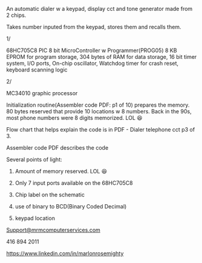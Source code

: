 An automatic dialer w a keypad, display cct and tone generator made from 2 chips.

Takes number inputed from the keypad, stores them and recalls them. 

1/

68HC705C8 
   PIC 8 bit MicroController w Programmer(PROG05)
   8 KB EPROM for program storage,
   304 bytes of RAM for data storage,
   16 bit timer system,
   I/O ports,
   On-chip oscillator,
   Watchdog timer for crash reset,
   keyboard scanning logic
   
   
2/

MC34010
    graphic processor


Initialization routine(Assembler code PDF: p1 of 10) prepares the memory.   80 bytes reserved that provide 10  locations w 8 numbers.    Back in the 90s, most phone numbers were 8 digits memorized. LOL 😆 


Flow chart that helps explain the code is in PDF -  Dialer telephone cct p3 of 3.

Assembler code PDF describes the code 

Several points of light:

1. Amount of memory reserved. LOL 😆 

2. Only 7 input ports available on the 68HC705C8

3. Chip label on the schematic

4. use of binary to BCD(Binary Coded Decimal)

5. keypad location

Support@mrmcomputerservices.com

416 894 2011 

https://www.linkedin.com/in/marlonrosemighty